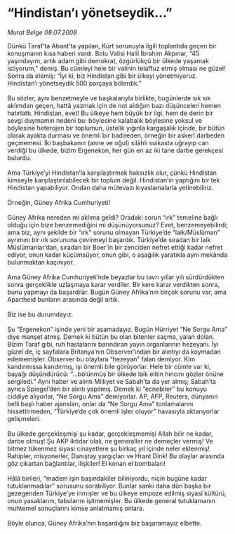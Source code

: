 # “Hindistan’ı yönetseydik...”

*Murat Belge 08.07.2008*

<div class="taraf_structure_2col_1zq">
<div class="margen_n">



 <p>Dünkü Taraf’ta Abant’ta yapılan, Kürt sorunuyla ilgili toplantıda geçen bir konuşmanın kısa haberi vardı. Bolu Valisi Halil İbrahim Akpınar, “45 yaşındayım, artık adam gibi demokrat, özgürlükçü bir ülkede yaşamak istiyorum,” demiş. Bu cümleyi hele bir valinin telaffuz etmiş olması ne güzel! Sonra da elemiş: “İyi ki, biz Hindistan gibi bir ülkeyi yönetmiyoruz. Hindistan’ı yönetseydik 500 parçaya bölerdik.” <br/>
<br/>
Bu sözler, aynı benzetmeyle ve başkalarıyla birlikte, bugünlerde sık sık aklımdan geçen, hattâ yazmak için de not aldığım bazı düşünceleri hemen hatırlattı. Hindistan, evet! Bu ülkeye hem büyük bir ilgi, hem de derin bir sevgi duymamın nedeni bu: böylesine kalabalık böylesine yoksul ve böylesine heterojen bir toplumun, üstelik yığınla kargaşalık içinde, bir bütün olarak ayakta durması ve önemli bir badireden, örneğin bir askerî darbeden geçmemesi. İki başbakanın (anne ve oğul) silâhlı suikasta uğrayıp can verdiği bu ülkede, bizim Ergenekon, her gün en az iki tane darbe gerekçesi bulurdu.<br/>
<br/>
Ama Türkiye’yi Hindistan’la karşılaştırmak haksızlık olur, çünkü Hindistan kimseyle karşılaştırılabilecek bir toplum değil. Hindistan’ın yaptığını bir tek Hindistan yapabiliyor. Ondan daha mütevazı kıyaslamalarla yetinebiliriz. <br/>
<br/>
Örneğin, Güney Afrika Cumhuriyeti!<br/>
<br/>
Güney Afrika nereden mi aklıma geldi? Oradaki sorun “ırk” temeline bağlı olduğu için bize benzemediğini mi düşünüyorsunuz? Evet, benzemeyebilirdi; ama biz, aynı şekilde bir “ırk” sorunu olmayan Türkiye’de “laik/Müslüman” ayrımını bir ırk sorununa çevirmeyi başardık. Türkiye’de sıradan bir laik Müslümanlar’dan, sıradan bir Boer’in bir zenciden nefret ettiği kadar nefret ediyor, onun kadar küçümsüyor, onun gibi, o aşağılık yaratıkla aynı mekânda bulunmaktan kaçınıyor. <br/>
<br/>
Ama Güney Afrika Cumhuriyeti’nde beyazlar bu tavrı yıllar yılı sürdürdükten sonra gerçeklikle uzlaşmaya karar verdiler. Bir kere karar verdikten sonra, bunu yapmayı da başardılar. Bugün Güney Afrika’nın birçok sorunu var, ama Apartheid bunların arasında değil artık. <br/>
<br/>
Biz ise bu durumdayız.<br/>
<br/>
Şu “Ergenekon” işinde yeni bir aşamadayız. Bugün Hürriyet “Ne Sorgu Ama” diye manşet atmış. Demek ki bütün bu olan bitenler saçma, yalan dolan. Bizim Taraf gibi, ruh hastalarını barındıran yayın organlarının hezeyanı. İyi güzel de, iç sayfalara Britanya’nın Observer’ından bir alıntıyı da koymadan edememişler. Observer bu olaylara “hezeyan” falan demiyor. Kim kandırmışsa kandırmış, işi önemli bile görüyorlar. Hele bir cümle var ki, bayağı düşündürücü: “...bölünmüş bir ülkede laik elitin hıncını gözler önüne sergiledi.” Aynı haber ve alıntı Milliyet ve Sabah’ta da yer almış; Sabah’ta ayrıca Spiegel’den bir alıntı yapılmış. Demek ki “ecnebiler” bu konuyu ciddiye alıyorlar, “Ne Sorgu Ama” demiyorlar. AP, AFP, Reuters, dünyanın belli başlı haber ajansları, onlar da “Ne Sorgu Ama” tonlamalarını hissettirmeden, “Türkiye’de çok önemli işler oluyor” havasıyla aktarıyorlar gelişmeleri.<br/>
<br/>
Bu ülkede gerçekleşmişi şu kadar, gerçekleşmemişi Allah bilir ne kadar, darbe olmuş! Şu AKP iktidar olalı, ne generaller ne demeçler vermiş! Ve bitmez tükenmez siyasi cinayetlere şu birkaç yıl içinde neler eklenmiş! Rahipler, misyonerler, Danıştay yargıçları ve Hrant Dink! Bu olaylar arasında göz çıkartan bağlantılar, ilişkiler! El konan el bombaları!<br/>
<br/>
Hâlâ birileri, “madem işin başındakiler biliniyordu, niçin bugüne kadar tutuklanmadılar” sorusunu sorabiliyor. Bunlar sanki daha dün başka bir gezegenden Türkiye’ye inmişler ve bu ülkeye empoze edilmiş siyasî kültürü, onun yasaklarını, tabularını işitmemişler. Bu ülkede general tutuklamanın muhtemel sonuçlarını kimse anlatmamış onlara.<br/>
<br/>
Böyle olunca, Güney Afrika’nın başardığını biz başaramayız elbette. <br/>
</p>

<br/>


<div id="taraf_not">
</div>

</div>


</div>
